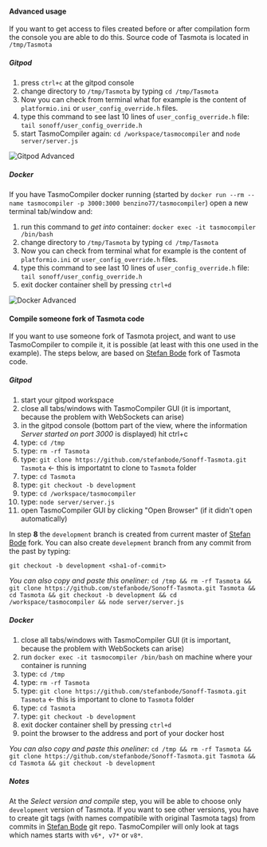 #### Advanced usage
If you want to get access to files created before or after compilation form the console you are able to do this. Source code of Tasmota is located in `/tmp/Tasmota`

##### Gitpod
1. press `ctrl+c` at the gitpod console
2. change directory to `/tmp/Tasmota` by typing `cd /tmp/Tasmota`
3. Now you can check from terminal what for example is the content of `platformio.ini` or `user_config_override.h` files.
4. type this command to see last 10 lines of `user_config_override.h` file:  `tail sonoff/user_config_override.h`
5. start TasmoCompiler again: `cd /workspace/tasmocompiler` and `node server/server.js`

![Gitpod Advanced](./docs/images/gitpod_advanced.png)

##### Docker
If you have TasmoCompiler docker running (started by `docker run --rm --name tasmocompiler -p 3000:3000 benzino77/tasmocompiler`) open a new terminal tab/window and:

1. run this command to _get into_ container: `docker exec -it tasmocompiler /bin/bash`
2. change directory to `/tmp/Tasmota` by typing `cd /tmp/Tasmota`
3. Now you can check from terminal what for example is the content of `platformio.ini` or `user_config_override.h` files.
4. type this command to see last 10 lines of `user_config_override.h` file:  `tail sonoff/user_config_override.h`
5. exit docker container shell by pressing `ctrl+d`

![Docker Advanced](./docs/images/docker_advanced.png)

#### Compile someone fork of Tasmota code
If you want to use someone fork of Tasmota project, and want to use TasmoCompiler to compile it, it is possible (at least with this one used in the example). The steps below, are based on [Stefan Bode](https://github.com/stefanbode/Sonoff-Tasmota) fork of Tasmota code. 

##### Gitpod
1. start your gitpod workspace
2. close all tabs/windows with TasmoCompiler GUI (it is important, because the problem with WebSockets can arise)
3. in the gitpod console (bottom part of the view, where the information _Server started on port 3000_ is displayed) hit ctrl+c
4. type: `cd /tmp`
5. type: `rm -rf Tasmota`
6. type: `git clone https://github.com/stefanbode/Sonoff-Tasmota.git Tasmota` <- this is importatnt to clone to `Tasmota` folder
7. type: `cd Tasmota`
8. type: `git checkout -b development`
9. type: `cd /workspace/tasmocompiler`
10. type: `node server/server.js`
11. open TasmoCompiler GUI by clicking "Open Browser" (if it didn't open automatically)

In step **8** the `development` branch is created from current master of [Stefan Bode](https://github.com/stefanbode/Sonoff-Tasmota) fork. You can also create `develepment` branch from any commit from the past by typing:

`git checkout -b development <sha1-of-commit>`

_You can also copy and paste this oneliner:_ `cd /tmp && rm -rf Tasmota && git clone https://github.com/stefanbode/Sonoff-Tasmota.git Tasmota && cd Tasmota && git checkout -b development && cd /workspace/tasmocompiler && node server/server.js`

##### Docker
1. close all tabs/windows with TasmoCompiler GUI (it is important, because the problem with WebSockets can arise)
2. run `docker exec -it tasmocompiler /bin/bash` on machine where your container is running
3. type: `cd /tmp`
4. type: `rm -rf Tasmota`
5. type: `git clone https://github.com/stefanbode/Sonoff-Tasmota.git Tasmota` <- this is important to clone to `Tasmota` folder
6. type: `cd Tasmota`
7. type: `git checkout -b development`
8. exit docker container shell by pressing `ctrl+d`
9. point the browser to the address and port of your docker host

_You can also copy and paste this oneliner:_ `cd /tmp && rm -rf Tasmota && git clone https://github.com/stefanbode/Sonoff-Tasmota.git Tasmota && cd Tasmota && git checkout -b development`

##### Notes
At the _Select version and compile_ step, you will be able to choose only `development` version of Tasmota. If you want to see other versions, you have to create git tags (with names compatibile with original Tasmota tags) from commits in [Stefan Bode](https://github.com/stefanbode/) git repo. TasmoCompiler will only look at tags which names starts with `v6*, v7*` or `v8*`.
